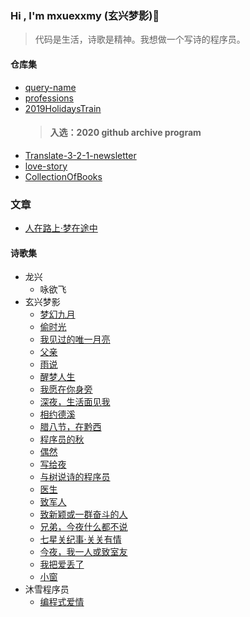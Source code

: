 ### Hi , I'm mxuexxmy (玄兴梦影)👋

> 代码是生活，诗歌是精神。我想做一个写诗的程序员。

#### 仓库集
* [query-name](https://github.com/mxuexxmy/query-name)
* [professions](https://github.com/mxuexxmy/professions)
* [2019HolidaysTrain](https://github.com/mxuexxmy/2019HolidaysTrain)
  >#### 入选：2020 github archive program 
* [Translate-3-2-1-newsletter](https://github.com/mxuexxmy/Translate-3-2-1-newsletter)
* [love-story](https://github.com/mxuexxmy/love-story)
* [CollectionOfBooks](https://github.com/mxuexxmy/CollectionOfBooks)
### 文章
* [人在路上·梦在途中](https://mp.weixin.qq.com/s/NFxldytnuXslYPxSfKOIhQ)
#### 诗歌集
* 龙兴
  *  咏欲飞
* 玄兴梦影   
  * [梦幻九月](https://mp.weixin.qq.com/s?src=11&timestamp=1606197141&ver=2725&signature=eVVMhOoXHfNQtvv0qraNOFROXH97DpZR6il-qn77HZRb-uR47QLhop2*xpwmEcj4ZazcIGVS0v8MyPbEMSIHPUh2fWCmefl5NSrCSId65r866nMF-hLHjhC2fdLVsxzs&new=1)    
  * [偷时光](https://www.sohu.com/a/271410642_581694)  
  * [我见过的唯一月亮](http://mini.eastday.com/a/180627132001527.html) 
  * [父亲](https://www.sohu.com/a/236518971_581694) 
  * [雨说](https://www.sohu.com/a/239588684_581694)   
  * [醒梦人生](https://new.qq.com/omn/20180619/20180619A1ZVC7.html)
  * [我愿在你身旁](http://www.zgshige.com/c/2019-04-09/9105096.shtml) 
  * [深夜，生活面见我](https://www.jianshu.com/p/e7b50e0f9d72) 
  * [相约德溪](http://www.zgshige.com/c/2019-04-09/9104987.shtml)
  * [腊八节，在黔西](http://www.zgshige.com/c/2019-02-13/8529513.shtml)
  * [程序员的秋](http://www.zgshige.com/c/2018-10-25/7503696.shtml) 
  * [偶然](http://www.zgshige.com/c/2018-10-25/7501381.shtml)  
  * [写给夜](http://www.zgshige.com/c/2018-10-09/7352363.shtml)
  * [与树说诗的程序员](http://www.zgshige.com/c/2018-10-09/7347609.shtml)
  * [医生](http://www.zgshige.com/c/2018-09-23/7230637.shtml) 
  * [致军人](http://www.zgshige.com/c/2018-09-22/7213365.shtml) 
  * [致新颖或一群奋斗的人](http://www.zgshige.com/c/2018-09-20/7204886.shtml)
  * [兄弟，今夜什么都不说](http://www.zgshige.com/c/2018-09-17/7159755.shtml)
  * [七星关纪事·关关有情](http://www.zgshige.com/c/2018-09-10/7126042.shtml)
  * [今夜，我一人或致室友](http://www.zgshige.com/c/2018-09-05/7075315.shtml)
  * [我把爱丢了](http://www.zgshige.com/c/2018-09-02/7058672.shtml) 
  * [小窗](http://www.zgshige.com/c/2018-09-02/7058606.shtml)
* 沐雪程序员
  * [编程式爱情](https://www.sohu.com/a/281021777_284898)

<!--
**mxuexxmy/mxuexxmy** is a ✨ _special_ ✨ repository because its `README.md` (this file) appears on your GitHub profile.

Here are some ideas to get you started:

- 🔭 I’m currently working on ...
- 🌱 I’m currently learning ...
- 👯 I’m looking to collaborate on ...
- 🤔 I’m looking for help with ...
- 💬 Ask me about ...
- 📫 How to reach me: ...
- 😄 Pronouns: ...
- ⚡ Fun fact: ...
-->
